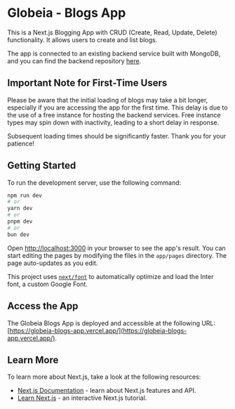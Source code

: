 # Globeia - Blogs App

This is a Next.js Blogging App with CRUD (Create, Read, Update, Delete) functionality. It allows users to create and list blogs.

The app is connected to an existing backend service built with MongoDB, and you can find the backend repository [here](https://github.com/manugeo/blog-list).

## Important Note for First-Time Users

Please be aware that the initial loading of blogs may take a bit longer, especially if you are accessing the app for the first time. This delay is due to the use of a free instance for hosting the backend services. Free instance types may spin down with inactivity, leading to a short delay in response.

Subsequent loading times should be significantly faster. Thank you for your patience!

## Getting Started

To run the development server, use the following command:

```bash
npm run dev
# or
yarn dev
# or
pnpm dev
# or
bun dev
```

Open [http://localhost:3000](http://localhost:3000) in your browser to see the app's result. You can start editing the pages by modifying the files in the `app/pages` directory. The page auto-updates as you edit.

This project uses [`next/font`](https://nextjs.org/docs/basic-features/font-optimization) to automatically optimize and load the Inter font, a custom Google Font.

## Access the App

The Globeia Blogs App is deployed and accessible at the following URL: [https://globeia-blogs-app.vercel.app/](https://globeia-blogs-app.vercel.app/).

## Learn More

To learn more about Next.js, take a look at the following resources:

- [Next.js Documentation](https://nextjs.org/docs) - learn about Next.js features and API.
- [Learn Next.js](https://nextjs.org/learn) - an interactive Next.js tutorial.
